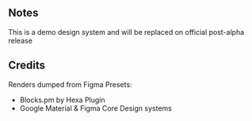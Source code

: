 ## Notes

This is a demo design system and will be replaced on official post-alpha release

## Credits

Renders dumped from Figma Presets:

- Blocks.pm by Hexa Plugin
- Google Material & Figma Core Design systems
